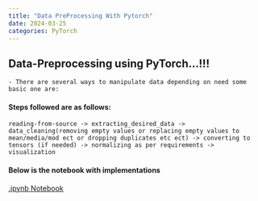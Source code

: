 ```yaml
---
title: "Data PreProcessing With Pytorch"
date: 2024-03-25
categories: PyTorch
---
```


## Data-Preprocessing using PyTorch...!!!
    - There are several ways to manipulate data depending on need some basic one are: 
    
#### Steps followed are as follows:
    reading-from-source -> extracting_desired_data -> data_cleaning(removing empty values or replacing empty values to mean/media/mod ect or dropping duplicates etc ect) -> converting to tensors (if needed) -> normalizing as per requirements -> visualization

#### Below is the notebook with implementations
[.ipynb Notebook](https://github.com/05satyam/blogs/blob/main/ML_Data_Steps/Pytorch_DataPreprocessing.ipynb)